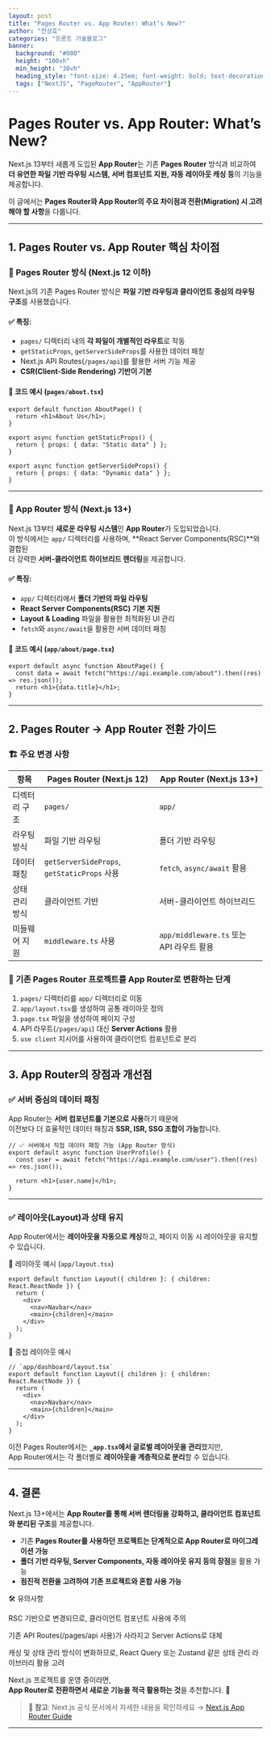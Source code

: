 ```yaml
---
layout: post  
title: "Pages Router vs. App Router: What’s New?"
author: "전상호"
categories: "프론트 기술블로그"
banner:
  background: "#000"
  height: "100vh"
  min_height: "38vh"
  heading_style: "font-size: 4.25em; font-weight: bold; text-decoration: underline"
  tags: ["NextJS", "PageRouter", "AppRouter"]
---
```


# Pages Router vs. App Router: What’s New?

Next.js 13부터 새롭게 도입된 **App Router**는 기존 **Pages Router** 방식과 비교하여  
**더 유연한 파일 기반 라우팅 시스템, 서버 컴포넌트 지원, 자동 레이아웃 캐싱 등**의 기능을 제공합니다.

이 글에서는 **Pages Router와 App Router의 주요 차이점과 전환(Migration) 시 고려해야 할 사항**을 다룹니다.

---

## 1. Pages Router vs. App Router 핵심 차이점

### 🔹 Pages Router 방식 (Next.js 12 이하)
Next.js의 기존 Pages Router 방식은 **파일 기반 라우팅과 클라이언트 중심의 라우팅 구조**를 사용했습니다.

#### ✅ 특징:
- `pages/` 디렉터리 내의 **각 파일이 개별적인 라우트**로 작동
- `getStaticProps`, `getServerSideProps`를 사용한 데이터 패칭
- Next.js API Routes(`/pages/api`)를 활용한 서버 기능 제공
- **CSR(Client-Side Rendering) 기반이 기본**

#### 📌 코드 예시 (`pages/about.tsx`)
```tsx
export default function AboutPage() {
  return <h1>About Us</h1>;
}

export async function getStaticProps() {
  return { props: { data: "Static data" } };
}

export async function getServerSideProps() {
  return { props: { data: "Dynamic data" } };
}
```

---

### 🔹 App Router 방식 (Next.js 13+)
Next.js 13부터 **새로운 라우팅 시스템**인 **App Router**가 도입되었습니다.  
이 방식에서는 `app/` 디렉터리를 사용하며, **React Server Components(RSC)**와 결합된  
더 강력한 **서버-클라이언트 하이브리드 렌더링**을 제공합니다.

#### ✅ 특징:
- `app/` 디렉터리에서 **폴더 기반의 파일 라우팅**
- **React Server Components(RSC) 기본 지원**
- **Layout & Loading** 파일을 활용한 최적화된 UI 관리
- `fetch`와 `async/await`을 활용한 서버 데이터 패칭

#### 📌 코드 예시 (`app/about/page.tsx`)
```tsx
export default async function AboutPage() {
  const data = await fetch("https://api.example.com/about").then((res) => res.json());
  return <h1>{data.title}</h1>;
}
```
---

## 2. Pages Router → App Router 전환 가이드

### 🏗 주요 변경 사항
| 항목              | Pages Router (Next.js 12) | App Router (Next.js 13+) |
|-----------------|--------------------|--------------------|
| 디렉터리 구조   | `pages/`            | `app/`             |
| 라우팅 방식     | 파일 기반 라우팅    | 폴더 기반 라우팅    |
| 데이터 패칭     | `getServerSideProps`, `getStaticProps` 사용 | `fetch`, `async/await` 활용 |
| 상태 관리 방식  | 클라이언트 기반     | 서버-클라이언트 하이브리드 |
| 미들웨어 지원   | `middleware.ts` 사용 | `app/middleware.ts` 또는 API 라우트 활용 |

### 📌 기존 Pages Router 프로젝트를 App Router로 변환하는 단계
1. `pages/` 디렉터리를 `app/` 디렉터리로 이동
2. `app/layout.tsx`를 생성하여 공통 레이아웃 정의
3. `page.tsx` 파일을 생성하여 페이지 구성
4. API 라우트(`/pages/api`) 대신 **Server Actions** 활용
5. `use client` 지시어를 사용하여 클라이언트 컴포넌트로 분리

---

## 3. App Router의 장점과 개선점

### ✅ 서버 중심의 데이터 패칭
App Router는 **서버 컴포넌트를 기본으로 사용**하기 때문에  
이전보다 더 효율적인 데이터 패칭과 **SSR, ISR, SSG 조합이 가능**합니다.

```tsx
// ✅ 서버에서 직접 데이터 패칭 가능 (App Router 방식)
export default async function UserProfile() {
  const user = await fetch("https://api.example.com/user").then((res) => res.json());
  
  return <h1>{user.name}</h1>;
}
```

---

### ✅ 레이아웃(Layout)과 상태 유지
App Router에서는 **레이아웃을 자동으로 캐싱**하고, 페이지 이동 시 레이아웃을 유지할 수 있습니다.

📌 레이아웃 예시 (`app/layout.tsx`)
```tsx
export default function Layout({ children }: { children: React.ReactNode }) {
  return (
    <div>
      <nav>Navbar</nav>
      <main>{children}</main>
    </div>
  );
}
```

📌 중첩 레이아웃 예시
```tsx
// `app/dashboard/layout.tsx`
export default function Layout({ children }: { children: React.ReactNode }) {
  return (
    <div>
      <nav>Navbar</nav>
      <main>{children}</main>
    </div>
  );
}
```

이전 Pages Router에서는 **`_app.tsx`에서 글로벌 레이아웃을 관리**했지만,  
App Router에서는 각 폴더별로 **레이아웃을 계층적으로 분리**할 수 있습니다.

---

## 4. 결론

Next.js 13+에서는 **App Router를 통해 서버 렌더링을 강화하고, 클라이언트 컴포넌트와 분리된 구조**를 제공합니다.  
- 기존 **Pages Router를 사용하던 프로젝트는 단계적으로 App Router로 마이그레이션 가능**
- **폴더 기반 라우팅, Server Components, 자동 레이아웃 유지 등의 장점**을 활용 가능
- **점진적 전환을 고려하여 기존 프로젝트와 혼합 사용 가능**

🛠️ 유의사항

RSC 기반으로 변경되므로, 클라이언트 컴포넌트 사용에 주의

기존 API Routes(/pages/api 사용)가 사라지고 Server Actions로 대체

캐싱 및 상태 관리 방식이 변화하므로, React Query 또는 Zustand 같은 상태 관리 라이브러리 활용 고려

Next.js 프로젝트를 운영 중이라면,  
**App Router로 전환하면서 새로운 기능을 적극 활용하는 것**을 추천합니다. 🚀

> **🔎 참고**: Next.js 공식 문서에서 자세한 내용을 확인하세요 → [Next.js App Router Guide](https://nextjs.org/docs/app)

---

